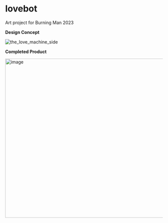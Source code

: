 # lovebot
Art project for Burning Man 2023

**Design Concept**

![the_love_machine_side](https://github.com/XinyuTian/lovebot/assets/7096758/2dfd9906-2367-4cc8-89e6-74e0b083f06c)

**Completed Product**

<img width="509" alt="image" src="https://github.com/XinyuTian/lovebot/assets/7096758/aa7b6d7c-4b40-44b2-84a4-7a92108c4777">
